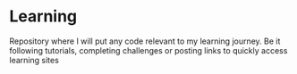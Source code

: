 # Learning
Repository where I will put any code relevant to my learning journey. Be it following tutorials, completing challenges or posting links to quickly access learning sites
